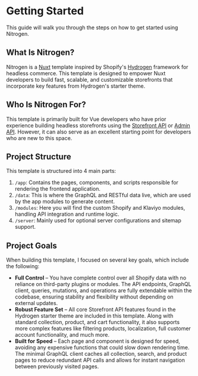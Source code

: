 # Getting Started

This guide will walk you through the steps on how to get started using Nitrogen.

## What Is Nitrogen?

Nitrogen is a [Nuxt](https://nuxt.com/) template inspired by Shopify's [Hydrogen](https://github.com/Shopify/hydrogen) framework for headless commerce. This template is designed to empower Nuxt developers to build fast, scalable, and customizable storefronts that incorporate key features from Hydrogen's starter theme.

## Who Is Nitrogen For?

This template is primarily built for Vue developers who have prior experience building headless storefronts using the [Storefront API](https://shopify.dev/docs/api/storefront) or [Admin API](https://shopify.dev/docs/api/admin-graphql). However, it can also serve as an excellent starting point for developers who are new to this space.

## Project Structure

This template is structured into 4 main parts:

1. `/app`: Contains the pages, components, and scripts responsible for rendering the frontend application.
2. `/data`: This is where the GraphQL and RESTful data live, which are used by the app modules to generate content.
3. `/modules`: Here you will find the custom Shopify and Klaviyo modules, handling API integration and runtime logic.
4. `/server`: Mainly used for optional server configurations and sitemap support.

## Project Goals

When building this template, I focused on several key goals, which include the following:

- **Full Control** – You have complete control over all Shopify data with no reliance on third-party plugins or modules. The API endpoints, GraphQL client, queries, mutations, and operations are fully extendable within the codebase, ensuring stability and flexibility without depending on external updates.
- **Robust Feature Set** – All core Storefront API features found in the Hydrogen starter theme are included in this template. Along with standard collection, product, and cart functionality, it also supports more complex features like filtering products, localization, full customer account functionality, and much more.
- **Built for Speed** – Each page and component is designed for speed, avoiding any expensive functions that could slow down rendering time. The minimal GraphQL client caches all collection, search, and product pages to reduce redundant API calls and allows for instant navigation between previously visited pages.
